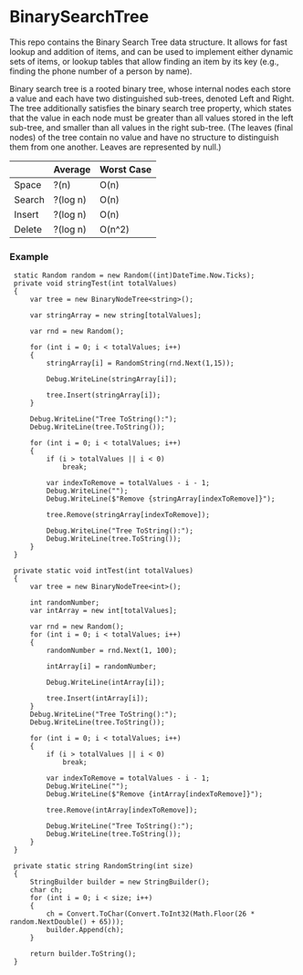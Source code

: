 # BinarySearchTree
 This repo contains the Binary Search Tree data structure. It allows for fast lookup and addition of items, and can be used to implement either dynamic sets of items, or lookup tables that allow finding an item by its key (e.g., finding the phone number of a person by name).
 
  Binary search tree is a rooted binary tree, whose internal nodes each store a value and each have two distinguished sub-trees, denoted Left and Right. The tree additionally satisfies the binary search tree property, which states that the value in each node must be greater than all values stored in the left sub-tree, and smaller than all values in the right sub-tree. (The leaves (final nodes) of the tree contain no value and have no structure to distinguish them from one another. Leaves are represented by null.)

|| Average | Worst Case|
|-----|---------|-----------|
|Space|	?(n)|O(n)|
|Search|?(log n)|O(n)|
|Insert|?(log n)|O(n)|
|Delete|?(log n)|O(n^2)|

### Example

```
 static Random random = new Random((int)DateTime.Now.Ticks);
 private void stringTest(int totalValues)
 {
     var tree = new BinaryNodeTree<string>();
     
     var stringArray = new string[totalValues];

     var rnd = new Random();

     for (int i = 0; i < totalValues; i++)
     {
         stringArray[i] = RandomString(rnd.Next(1,15));

         Debug.WriteLine(stringArray[i]);

         tree.Insert(stringArray[i]);
     }

     Debug.WriteLine("Tree ToString():");
     Debug.WriteLine(tree.ToString());

     for (int i = 0; i < totalValues; i++)
     {
         if (i > totalValues || i < 0)
             break;

         var indexToRemove = totalValues - i - 1;
         Debug.WriteLine("");
         Debug.WriteLine($"Remove {stringArray[indexToRemove]}");

         tree.Remove(stringArray[indexToRemove]);

         Debug.WriteLine("Tree ToString():");
         Debug.WriteLine(tree.ToString());
     }
 }

 private static void intTest(int totalValues)
 {
     var tree = new BinaryNodeTree<int>();

     int randomNumber;
     var intArray = new int[totalValues];

     var rnd = new Random();
     for (int i = 0; i < totalValues; i++)
     {
         randomNumber = rnd.Next(1, 100);

         intArray[i] = randomNumber;

         Debug.WriteLine(intArray[i]);

         tree.Insert(intArray[i]);
     }
     Debug.WriteLine("Tree ToString():");
     Debug.WriteLine(tree.ToString());

     for (int i = 0; i < totalValues; i++)
     {
         if (i > totalValues || i < 0)
             break;

         var indexToRemove = totalValues - i - 1;
         Debug.WriteLine("");
         Debug.WriteLine($"Remove {intArray[indexToRemove]}");

         tree.Remove(intArray[indexToRemove]);

         Debug.WriteLine("Tree ToString():");
         Debug.WriteLine(tree.ToString());
     }
 }

 private static string RandomString(int size)
 {
     StringBuilder builder = new StringBuilder();
     char ch;
     for (int i = 0; i < size; i++)
     {
         ch = Convert.ToChar(Convert.ToInt32(Math.Floor(26 * random.NextDouble() + 65)));
         builder.Append(ch);
     }

     return builder.ToString();
 }
 ```